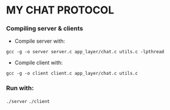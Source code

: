 # MY CHAT PROTOCOL

### Compiling server & clients

- Compile server with:

 ```gcc -g -o server server.c app_layer/chat.c utils.c -lpthread ```

- Compile client with:

 ```gcc -g -o client client.c app_layer/chat.c utils.c ```
 
### Run with:

 ```./server```
 ```./client```
 
